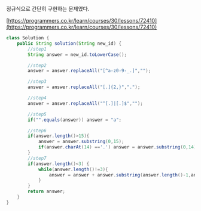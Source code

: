정규식으로 간단히 구현하는 문제였다.

[https://programmers.co.kr/learn/courses/30/lessons/72410](https://programmers.co.kr/learn/courses/30/lessons/72410)

```java
class Solution {
    public String solution(String new_id) {
        //step1
        String answer = new_id.toLowerCase();

        //step2
        answer = answer.replaceAll("[^a-z0-9-_.]","");

        //step3
        answer = answer.replaceAll("[.]{2,}",".");

        //step4
        answer = answer.replaceAll("^[.]|[.]$","");

        //step5
        if("".equals(answer)) answer = "a";

        //step6
        if(answer.length()>15){
            answer = answer.substring(0,15);
            if(answer.charAt(14) =='.') answer = answer.substring(0,14);
        }
        //step7
        if(answer.length()<3) {
            while(answer.length()!=3){
                answer = answer + answer.substring(answer.length()-1,answer.length());
            }
        }
        return answer;
    }
}
```
